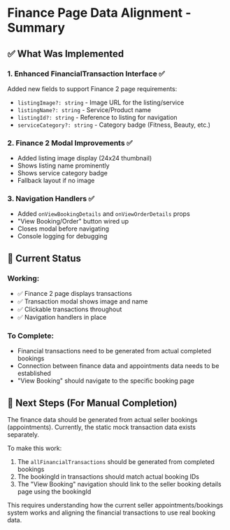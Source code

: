 # Finance Page Data Alignment - Summary

## ✅ What Was Implemented

### 1. **Enhanced FinancialTransaction Interface** ✅
Added new fields to support Finance 2 page requirements:
- `listingImage?: string` - Image URL for the listing/service
- `listingName?: string` - Service/Product name  
- `listingId?: string` - Reference to listing for navigation
- `serviceCategory?: string` - Category badge (Fitness, Beauty, etc.)

### 2. **Finance 2 Modal Improvements** ✅
- Added listing image display (24x24 thumbnail)
- Shows listing name prominently
- Shows service category badge
- Fallback layout if no image

### 3. **Navigation Handlers** ✅
- Added `onViewBookingDetails` and `onViewOrderDetails` props
- "View Booking/Order" button wired up
- Closes modal before navigating
- Console logging for debugging

## 🎯 Current Status

### Working:
- ✅ Finance 2 page displays transactions
- ✅ Transaction modal shows image and name
- ✅ Clickable transactions throughout
- ✅ Navigation handlers in place

### To Complete:
- Financial transactions need to be generated from actual completed bookings
- Connection between finance data and appointments data needs to be established
- "View Booking" should navigate to the specific booking page

## 📝 Next Steps (For Manual Completion)

The finance data should be generated from actual seller bookings (appointments). Currently, the static mock transaction data exists separately. 

To make this work:
1. The `allFinancialTransactions` should be generated from completed bookings
2. The bookingId in transactions should match actual booking IDs
3. The "View Booking" navigation should link to the seller booking details page using the bookingId

This requires understanding how the current seller appointments/bookings system works and aligning the financial transactions to use real booking data.

